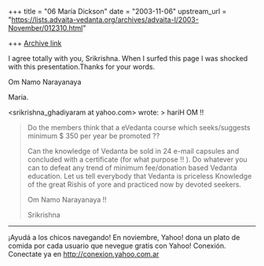 +++
title = "06 María Dickson"
date = "2003-11-06"
upstream_url = "https://lists.advaita-vedanta.org/archives/advaita-l/2003-November/012310.html"

+++
[Archive link](https://lists.advaita-vedanta.org/archives/advaita-l/2003-November/012310.html)

I agree totally with you, Srikrishna.
When I surfed this page I was shocked with this
presentation.Thanks for your words.

Om Namo Narayanaya

Maria.

<srikrishna_ghadiyaram at yahoo.com> wrote: > hariH OM !!
> 
> Do the members think that a eVedanta course which
> seeks/suggests minimum $ 350 per year be promoted ??
> 
> Can the knowledge of Vedanta be sold in 24 e-mail
> capsules and concluded with a certificate (for what
> purpose !! ). Do whatever you can to defeat any
> trend
> of minimum fee/donation based Vedanta education. Let
> us tell everybody that Vedanta is priceless
> Knowledge
> of the great Rishis of yore and practiced now by
> devoted seekers.
> 
> Om Namo Narayanaya !!
> 
> Srikrishna

------------
¡Ayudá a los chicos navegando!
En noviembre, Yahoo! dona un plato de comida por cada usuario que nevegue gratis con Yahoo! Conexión.
Conectate ya en http://conexion.yahoo.com.ar

